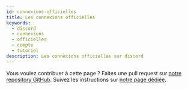 ```yaml
---
id: connexions-officielles
title: Les connexions officielles
keywords:
  - discord
  - connexions
  - officielles
  - compte
  - tutoriel
description: Les connexions officielles sur discord
---
```

Vous voulez contribuer à cette page ? Faites une pull request sur [notre repository GitHub](https://github.com/discordfr/wiki). Suivez les instructions sur [notre page dédiée](https://discord.fr/wiki/contribuer).
